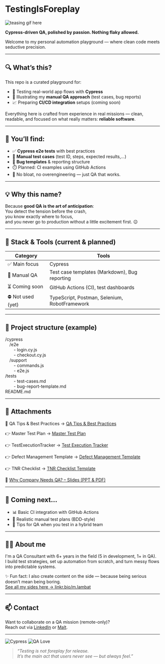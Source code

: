 #  TestingIsForeplay

![teasing gif here](https://media4.giphy.com/media/v1.Y2lkPTc5MGI3NjExMHFyZnBwZnk3YzV2NGQ5dDh4dTZocHRnYTU0dHRnY3hod3gyejZuNSZlcD12MV9pbnRlcm5hbF9naWZfYnlfaWQmY3Q9Zw/26ybuKc5xTF2gC5na/giphy.gif)

**Cypress-driven QA, polished by passion. Nothing flaky allowed.**

Welcome to my personal automation playground — where clean code meets seductive precision.

---

## 🔍 What’s this?

This repo is a curated playground for:

- 🔬 Testing real-world app flows with **Cypress**
- 🧠 Illustrating my **manual QA approach** (test cases, bug reports)
- 📈 Preparing **CI/CD integration** setups (coming soon)

Everything here is crafted from experience in real missions — clean, readable, and focused on what really matters: **reliable software**.

---

## 💚 You’ll find:

- ✅ **Cypress e2e tests** with best practices
- 📝 **Manual test cases** (test ID, steps, expected results,...)
- 🐞 **Bug templates** & reporting structure
- ⏱️ Planned: CI examples using GitHub Actions
- 👀 No bloat, no overengineering — just QA that works.

---

## 💡 Why this name?

Because **good QA is the art of anticipation**:  
You detect the tension before the crash,  
you know exactly where to focus,  
and you never go to production without a little excitement first. 😉

---
## 🧪 Stack & Tools (current & planned)

| Category | Tools |
|---|---|
| ✅ Main focus | Cypress |
| 🧠 Manual QA | Test case templates (Markdown), Bug reporting |
| ⏳ Coming soon | GitHub Actions (CI), test dashboards |
| ⛔ Not used (yet) | TypeScript, Postman, Selenium, RobotFramework |

---

## 📁 Project structure (example)

/cypress  
 /e2e  
  - login.cy.js  
  - checkout.cy.js  
 /support  
  - commands.js  
  - e2e.js  
/tests  
  - test-cases.md  
  - bug-report-template.md  
README.md

---
## 📎 Attachments

🧠 QA Tips & Best Practices
→ [QA Tips & Best Practices](./Docs/QA_Tips_Best_Practices.md)

👉 Master Test Plan
→ [Master Test Plan](./Docs/MasterTestPlan/Master_test_Plan.md)

👉 TestExecutionTracker
→ [Test Execution Tracker](./Docs/Test%20Execution%20Tracker/Test_Execution_Tracker.md)

👉 Defect Management Template
→ [Defect Management Template](./Docs/Defect%20Management%20Template/Defect_Management_Template.md)

👉 TNR Checklist
→ [TNR Checklist Template](./Docs/TNR%20Checklist/TNR_Checklist.md)

🎯 [Why Company Needs QA? – Slides (PPT & PDF)](./Docs/Why_QA)

---

## 🤖 Coming next...

- 📊 Basic CI integration with GitHub Actions
- 📁 Realistic manual test plans (BDD-style)
- 📱 Tips for QA when you test in a hybrid team

---

## 👩‍💻 About me

I'm a QA Consultant with 6+ years in the field (5 in development, 1+ in QA).  
I build test strategies, set up automation from scratch, and turn messy flows into predictable systems.

✨ Fun fact: I also create content on the side — because being serious doesn’t mean being boring.  
[See all my sides here → linkr.bio/m.lambat](https://linkr.bio/m.lambat)

---

## 📫 Contact

Want to collaborate on a QA mission (remote-only)?  
Reach out via [LinkedIn](https://www.linkedin.com/in/mohammad-lambat/) or [Malt](https://www.malt.fr/profile/mohammadlambat).

---
![Cypress](https://img.shields.io/badge/Tested%20with-Cypress-6e40c9?logo=cypress&logoColor=white)
![QA Love](https://img.shields.io/badge/Flaky%20tests-not%20welcome-red)

> *“Testing is not foreplay for release.  
> It’s the main act that users never see — but always feel.”*
